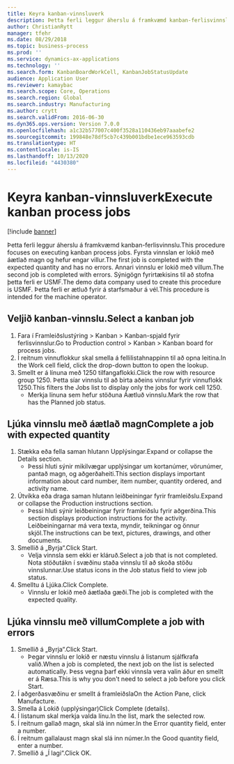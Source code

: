 ```yaml
---
title: Keyra kanban-vinnsluverk
description: Þetta ferli leggur áherslu á framkvæmd kanban-ferlisvinnslu.
author: ChristianRytt
manager: tfehr
ms.date: 08/29/2018
ms.topic: business-process
ms.prod: ''
ms.service: dynamics-ax-applications
ms.technology: ''
ms.search.form: KanbanBoardWorkCell, KanbanJobStatusUpdate
audience: Application User
ms.reviewer: kamaybac
ms.search.scope: Core, Operations
ms.search.region: Global
ms.search.industry: Manufacturing
ms.author: crytt
ms.search.validFrom: 2016-06-30
ms.dyn365.ops.version: Version 7.0.0
ms.openlocfilehash: a1c32b577007c400f3528a110436eb97aaabefe2
ms.sourcegitcommit: 199848e78df5cb7c439b001bdbe1ece963593cdb
ms.translationtype: HT
ms.contentlocale: is-IS
ms.lasthandoff: 10/13/2020
ms.locfileid: "4430380"
---
```

# <a name="execute-kanban-process-jobs"></a><span data-ttu-id="d6db3-103">Keyra kanban-vinnsluverk</span><span class="sxs-lookup"><span data-stu-id="d6db3-103">Execute kanban process jobs</span></span>

[!include [banner](../../includes/banner.md)]

<span data-ttu-id="d6db3-104">Þetta ferli leggur áherslu á framkvæmd kanban-ferlisvinnslu.</span><span class="sxs-lookup"><span data-stu-id="d6db3-104">This procedure focuses on executing kanban process jobs.</span></span> <span data-ttu-id="d6db3-105">Fyrsta vinnslan er lokið með áætlað magn og hefur engar villur.</span><span class="sxs-lookup"><span data-stu-id="d6db3-105">The first job is completed with the expected quantity and has no errors.</span></span> <span data-ttu-id="d6db3-106">Annari vinnslu er lokið með villum.</span><span class="sxs-lookup"><span data-stu-id="d6db3-106">The second job is completed with errors.</span></span> <span data-ttu-id="d6db3-107">Sýnigögn fyrirtækisins til að stofna þetta ferli er USMF.</span><span class="sxs-lookup"><span data-stu-id="d6db3-107">The demo data company used to create this procedure is USMF.</span></span> <span data-ttu-id="d6db3-108">Þetta ferli er ætluð fyrir á starfsmaður á vél.</span><span class="sxs-lookup"><span data-stu-id="d6db3-108">This procedure is intended for the machine operator.</span></span>


## <a name="select-a-kanban-job"></a><span data-ttu-id="d6db3-109">Veljið kanban-vinnslu.</span><span class="sxs-lookup"><span data-stu-id="d6db3-109">Select a kanban job</span></span>
1. <span data-ttu-id="d6db3-110">Fara í Framleiðslustýring > Kanban > Kanban-spjald fyrir ferlisvinnslur.</span><span class="sxs-lookup"><span data-stu-id="d6db3-110">Go to Production control > Kanban > Kanban board for process jobs.</span></span>
2. <span data-ttu-id="d6db3-111">Í reitnum vinnuflokkur skal smella á fellilistahnappinn til að opna leitina.</span><span class="sxs-lookup"><span data-stu-id="d6db3-111">In the Work cell field, click the drop-down button to open the lookup.</span></span>
3. <span data-ttu-id="d6db3-112">Smellt er á línuna með 1250 tilfangaflokki.</span><span class="sxs-lookup"><span data-stu-id="d6db3-112">Click the row with resource group 1250.</span></span> <span data-ttu-id="d6db3-113">Þetta síar vinnslu til að birta aðeins vinnslur fyrir vinnuflokk 1250.</span><span class="sxs-lookup"><span data-stu-id="d6db3-113">This filters the Jobs list to display only the jobs for work cell 1250.</span></span>
    * <span data-ttu-id="d6db3-114">Merkja línuna sem hefur stöðuna Áætluð vinnslu.</span><span class="sxs-lookup"><span data-stu-id="d6db3-114">Mark the row that has the Planned job status.</span></span>  

## <a name="complete-a-job-with-expected-quantity"></a><span data-ttu-id="d6db3-115">Ljúka vinnslu með áætlað magn</span><span class="sxs-lookup"><span data-stu-id="d6db3-115">Complete a job with expected quantity</span></span>
1. <span data-ttu-id="d6db3-116">Stækka eða fella saman hlutann Upplýsingar.</span><span class="sxs-lookup"><span data-stu-id="d6db3-116">Expand or collapse the Details section.</span></span>
    * <span data-ttu-id="d6db3-117">Þessi hluti sýnir mikilvægar upplýsingar um kortanúmer, vörunúmer, pantað magn, og aðgerðaheiti.</span><span class="sxs-lookup"><span data-stu-id="d6db3-117">This section displays important information about card number, item number, quantity ordered, and activity name.</span></span>  
2. <span data-ttu-id="d6db3-118">Útvíkka eða draga saman hlutann leiðbeiningar fyrir framleiðslu.</span><span class="sxs-lookup"><span data-stu-id="d6db3-118">Expand or collapse the Production instructions section.</span></span>
    * <span data-ttu-id="d6db3-119">Þessi hluti sýnir leiðbeiningar fyrir framleiðslu fyrir aðgerðina.</span><span class="sxs-lookup"><span data-stu-id="d6db3-119">This section displays production instructions for the activity.</span></span> <span data-ttu-id="d6db3-120">Leiðbeiningarnar má vera texta, myndir, teikningar og önnur skjöl.</span><span class="sxs-lookup"><span data-stu-id="d6db3-120">The instructions can be text, pictures, drawings, and other documents.</span></span>  
3. <span data-ttu-id="d6db3-121">Smellið á „Byrja“.</span><span class="sxs-lookup"><span data-stu-id="d6db3-121">Click Start.</span></span>
    * <span data-ttu-id="d6db3-122">Velja vinnsla sem ekki er kláruð.</span><span class="sxs-lookup"><span data-stu-id="d6db3-122">Select a job that is not completed.</span></span> <span data-ttu-id="d6db3-123">Nota stöðutákn í svæðinu staða vinnslu til að skoða stöðu vinnslunnar.</span><span class="sxs-lookup"><span data-stu-id="d6db3-123">Use status icons in the Job status field to view job status.</span></span>      
4. <span data-ttu-id="d6db3-124">Smelltu á Ljúka.</span><span class="sxs-lookup"><span data-stu-id="d6db3-124">Click Complete.</span></span>
    * <span data-ttu-id="d6db3-125">Vinnslu er lokið með áætlaða gæði.</span><span class="sxs-lookup"><span data-stu-id="d6db3-125">The job is completed with the expected quality.</span></span>  

## <a name="complete-a-job-with-errors"></a><span data-ttu-id="d6db3-126">Ljúka vinnslu með villum</span><span class="sxs-lookup"><span data-stu-id="d6db3-126">Complete a job with errors</span></span>
1. <span data-ttu-id="d6db3-127">Smellið á „Byrja“.</span><span class="sxs-lookup"><span data-stu-id="d6db3-127">Click Start.</span></span>
    * <span data-ttu-id="d6db3-128">Þegar vinnslu er lokið er næstu vinnslu á listanum sjálfkrafa valið.</span><span class="sxs-lookup"><span data-stu-id="d6db3-128">When a job is completed, the next job on the list is selected automatically.</span></span> <span data-ttu-id="d6db3-129">Þess vegna þarf ekki vinnsla vera valin áður en smellt er á Ræsa.</span><span class="sxs-lookup"><span data-stu-id="d6db3-129">This is why you don't need to select a job before you click Start.</span></span>  
2. <span data-ttu-id="d6db3-130">Í aðgerðasvæðinu er smellt á framleiðsla</span><span class="sxs-lookup"><span data-stu-id="d6db3-130">On the Action Pane, click Manufacture.</span></span>
3. <span data-ttu-id="d6db3-131">Smella á Lokið (upplýsingar)</span><span class="sxs-lookup"><span data-stu-id="d6db3-131">Click Complete (details).</span></span>
4. <span data-ttu-id="d6db3-132">Í listanum skal merkja valda línu.</span><span class="sxs-lookup"><span data-stu-id="d6db3-132">In the list, mark the selected row.</span></span>
5. <span data-ttu-id="d6db3-133">Í reitnum gallað magn, skal slá inn númer.</span><span class="sxs-lookup"><span data-stu-id="d6db3-133">In the Error quantity field, enter a number.</span></span>
6. <span data-ttu-id="d6db3-134">Í reitnum gallalaust magn skal slá inn númer.</span><span class="sxs-lookup"><span data-stu-id="d6db3-134">In the Good quantity field, enter a number.</span></span>
7. <span data-ttu-id="d6db3-135">Smellið á „Í lagi“.</span><span class="sxs-lookup"><span data-stu-id="d6db3-135">Click OK.</span></span>


